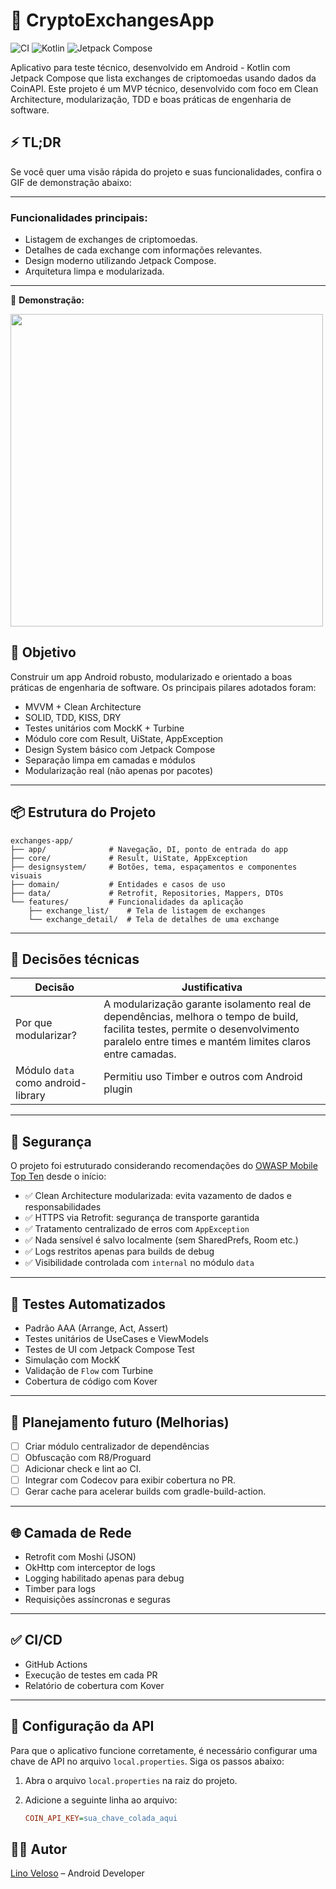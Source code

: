 # 📱 CryptoExchangesApp
![CI](https://github.com/velosobr/CryptoExchangesApp/actions/workflows/android-ci.yml/badge.svg)
![Kotlin](https://img.shields.io/badge/Kotlin-2.0.0-blue.svg)
![Jetpack Compose](https://img.shields.io/badge/Jetpack%20Compose-1.5.0-blue.svg)

Aplicativo para teste técnico, desenvolvido em Android - Kotlin com Jetpack Compose que lista exchanges de criptomoedas usando dados da CoinAPI. Este projeto é um MVP técnico, desenvolvido com foco em Clean Architecture, modularização, TDD e boas práticas de engenharia de software.

## ⚡ TL;DR

Se você quer uma visão rápida do projeto e suas funcionalidades, confira o GIF de demonstração abaixo:

---

### Funcionalidades principais:
- Listagem de exchanges de criptomoedas.
- Detalhes de cada exchange com informações relevantes.
- Design moderno utilizando Jetpack Compose.
- Arquitetura limpa e modularizada.

---

🎥 **Demonstração:**

<img src="https://github.com/user-attachments/assets/3cafb8b1-216b-47fa-b73b-65bacfb98276" height="500" />

## 🎯 Objetivo

Construir um app Android robusto, modularizado e orientado a boas práticas de engenharia de software. Os principais pilares adotados foram:

- MVVM + Clean Architecture
- SOLID, TDD, KISS, DRY
- Testes unitários com MockK + Turbine
- Módulo core com Result, UiState, AppException
- Design System básico com Jetpack Compose
- Separação limpa em camadas e módulos
- Modularização real (não apenas por pacotes)

---

## 📦 Estrutura do Projeto

```
exchanges-app/
├── app/              # Navegação, DI, ponto de entrada do app
├── core/             # Result, UiState, AppException
├── designsystem/     # Botões, tema, espaçamentos e componentes visuais
├── domain/           # Entidades e casos de uso
├── data/             # Retrofit, Repositories, Mappers, DTOs
└── features/         # Funcionalidades da aplicação
    ├── exchange_list/    # Tela de listagem de exchanges
    └── exchange_detail/  # Tela de detalhes de uma exchange
```
---

## 🧠 Decisões técnicas

| Decisão                            | Justificativa                                             |
|------------------------------------|------------------------------------------------------------|
| Por que modularizar?               | A modularização garante isolamento real de dependências, melhora o tempo de build, facilita testes, permite o desenvolvimento paralelo entre times e mantém limites claros entre camadas.                       |
| Módulo `data` como android-library | Permitiu uso Timber e outros com Android plugin |

---

## 🔐 Segurança

O projeto foi estruturado considerando recomendações do [OWASP Mobile Top Ten](https://owasp.org/www-project-mobile-top-10/) desde o início:

- ✅ Clean Architecture modularizada: evita vazamento de dados e responsabilidades
- ✅ HTTPS via Retrofit: segurança de transporte garantida
- ✅ Tratamento centralizado de erros com `AppException`
- ✅ Nada sensível é salvo localmente (sem SharedPrefs, Room etc.)
- ✅ Logs restritos apenas para builds de debug
- ✅ Visibilidade controlada com `internal` no módulo `data`

---

## 🧪 Testes Automatizados

- Padrão AAA (Arrange, Act, Assert)
- Testes unitários de UseCases e ViewModels
- Testes de UI com Jetpack Compose Test
- Simulação com MockK
- Validação de `Flow` com Turbine
- Cobertura de código com Kover

---

## 🚧 Planejamento futuro (Melhorias)

- [ ] Criar módulo centralizador de dependências
- [ ] Obfuscação com R8/Proguard
- [ ] Adicionar check e lint ao CI.
- [ ] Integrar com Codecov para exibir cobertura no PR.
- [ ] Gerar cache para acelerar builds com gradle-build-action.

---

## 🌐 Camada de Rede

- Retrofit com Moshi (JSON)
- OkHttp com interceptor de logs
- Logging habilitado apenas para debug
- Timber para logs
- Requisições assíncronas e seguras

---

## ✅ CI/CD

- GitHub Actions
- Execução de testes em cada PR
- Relatório de cobertura com Kover

---

## 🔑 Configuração da API

Para que o aplicativo funcione corretamente, é necessário configurar uma chave de API no arquivo `local.properties`. Siga os passos abaixo:

1. Abra o arquivo `local.properties` na raiz do projeto.
2. Adicione a seguinte linha ao arquivo:

   ```ini
   COIN_API_KEY=sua_chave_colada_aqui

## 👨‍💻 Autor

[Lino Veloso](https://github.com/velosobr) – Android Developer
